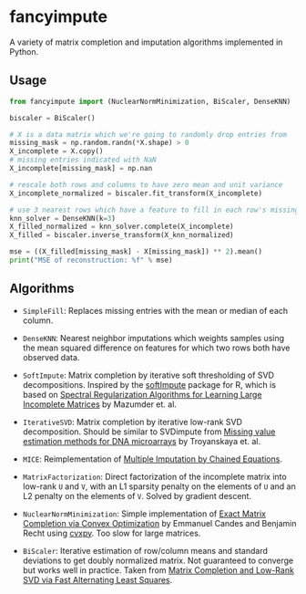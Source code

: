 # fancyimpute

A variety of matrix completion and imputation algorithms implemented in Python.

## Usage

```python
from fancyimpute import (NuclearNormMinimization, BiScaler, DenseKNN)

biscaler = BiScaler()

# X is a data matrix which we're going to randomly drop entries from
missing_mask = np.random.randn(*X.shape) > 0
X_incomplete = X.copy()
# missing entries indicated with NaN
X_incomplete[missing_mask] = np.nan

# rescale both rows and columns to have zero mean and unit variance
X_incomplete_normalized = biscaler.fit_transform(X_incomplete)

# use 3 nearest rows which have a feature to fill in each row's missing features
knn_solver = DenseKNN(k=3)
X_filled_normalized = knn_solver.complete(X_incomplete)
X_filled = biscaler.inverse_transform(X_knn_normalized)

mse = ((X_filled[missing_mask] - X[missing_mask]) ** 2).mean()
print("MSE of reconstruction: %f" % mse)
```

## Algorithms

* `SimpleFill`: Replaces missing entries with the mean or median of each column.

* `DenseKNN`: Nearest neighbor imputations which weights samples using the mean squared difference
on features for which two rows both have observed data.

* `SoftImpute`: Matrix completion by iterative soft thresholding of SVD decompositions. Inspired by the [softImpute](https://web.stanford.edu/~hastie/swData/softImpute/vignette.html) package for R, which is based on [Spectral Regularization Algorithms for Learning Large Incomplete Matrices](http://web.stanford.edu/~hastie/Papers/mazumder10a.pdf) by Mazumder et. al.

* `IterativeSVD`: Matrix completion by iterative low-rank SVD decomposition. Should be similar to SVDimpute from [Missing value estimation methods for DNA microarrays](http://www.ncbi.nlm.nih.gov/pubmed/11395428) by Troyanskaya et. al.

* `MICE`: Reimplementation of [Multiple Imputation by Chained Equations](http://www.ncbi.nlm.nih.gov/pmc/articles/PMC3074241/).

* `MatrixFactorization`: Direct factorization of the incomplete matrix into low-rank `U` and `V`, with an L1 sparsity penalty on the elements of `U` and an L2 penalty on the elements of `V`. Solved by gradient descent.

* `NuclearNormMinimization`: Simple implementation of [Exact Matrix Completion via Convex Optimization](http://statweb.stanford.edu/~candes/papers/MatrixCompletion.pdf
) by Emmanuel Candes and Benjamin Recht using [cvxpy](http://www.cvxpy.org/en/latest/). Too slow for large matrices.

* `BiScaler`: Iterative estimation of row/column means and standard deviations to get doubly normalized
matrix. Not guaranteed to converge but works well in practice. Taken from [Matrix Completion and Low-Rank SVD via Fast Alternating Least Squares](http://arxiv.org/abs/1410.2596).

